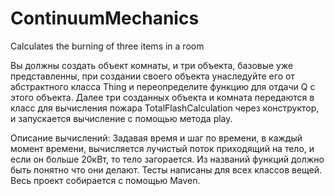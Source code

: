 # ContinuumMechanics
Calculates the burning of three items in a room

Вы должны создать объект комнаты, и три объекта, базовые уже представленны, при создании своего объекта унаследуйте его от абстрактного
класса Thing и переопределите функцию для отдачи Q с этого объекта. Далее три созданных объекта и комната передаются в класс для вычисления
пожара TotalFlashCalculation через конструктор, и запускается вычисление с помощью метода play.

Описание вычислений:
  Задавая время и шаг по времени, в каждый момент времени, вычисляется лучистый поток приходящий на тело, и если он больше 20кВт, то тело
  загорается. Из названий функций должно быть понятно что они делают.
Тесты написаны для всех классов вещей.
Весь проект собирается с помощью Maven.
